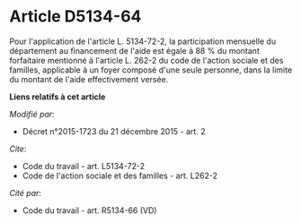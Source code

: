 # Article D5134-64

Pour l'application de l'article L. 5134-72-2, la participation mensuelle du département au financement de l'aide est égale à
88 % du montant forfaitaire mentionné à l'article L. 262-2 du code de l'action sociale et des familles, applicable à un foyer
composé d'une seule personne, dans la limite du montant de l'aide effectivement versée.

**Liens relatifs à cet article**

_Modifié par_:

  - Décret n°2015-1723 du 21 décembre 2015 - art. 2

_Cite_:

  - Code du travail - art. L5134-72-2
  - Code de l'action sociale et des familles - art. L262-2

_Cité par_:

  - Code du travail - art. R5134-66 (VD)
